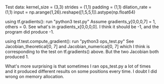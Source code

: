 Test data:
kernel_size = (3,3)
strides = (1,1)
padding = (1,1)
dilation_rate = (1,1)
input = np.arange(1,26).reshape([1,5,5,1]).astype(np.float64)


using tf.gradients():
	run "python3 test.py"
	Assume gradients_y[0,0,0,7] = 1, others = 0. See what's in gradients_x[0,0,0,0]. 
	I think it should be -1, and the program did produce -1. 



using tf.test.compute_gradient():
	run "python3 ops_test.py"
	See Jacobian_theoretical[0, 7] and Jacobian_numerical[0, 7] which I think is corresponding to the test on tf.gradients() above.
	But the two Jacobian both produced 1.

What's more surprising is that sometimes I ran ops_test.py a lot of times and it produced different results on some positions every time.
I doubt I did wrong on memory allocation. 
